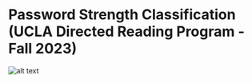 # Password Strength Classification (UCLA Directed Reading Program - Fall 2023)
![alt text]([http://url/to/img.png](https://wallpapercrafter.com/desktop2/701610-metal-code-password-combination-lock-4K.jpg)https://wallpapercrafter.com/desktop2/701610-metal-code-password-combination-lock-4K.jpg)
